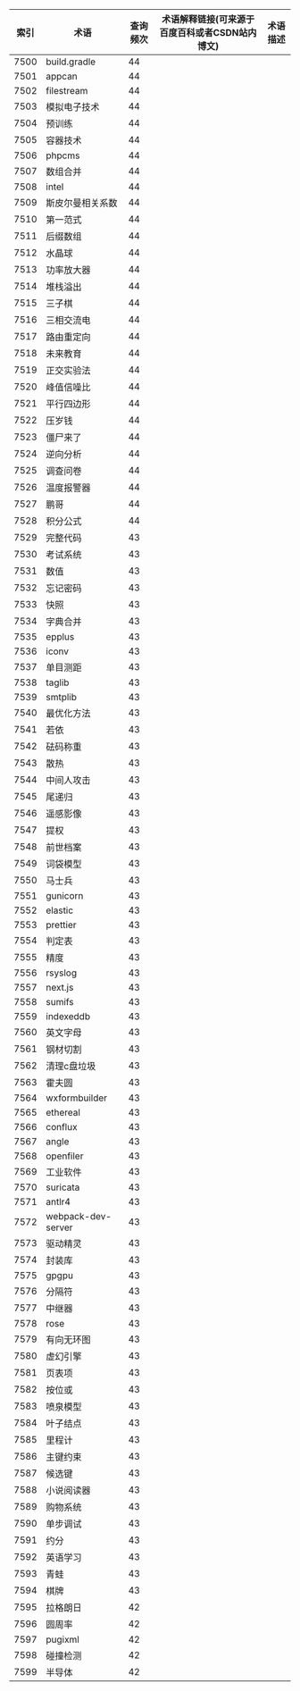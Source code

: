 | 索引   | 术语                 | 查询频次 | 术语解释链接(可来源于百度百科或者CSDN站内博文) | 术语描述 |
| ---- | ------------------ | ---- | -------------------------- | ---- |
| 7500 | build.gradle       | 44   |                            |      |
| 7501 | appcan             | 44   |                            |      |
| 7502 | filestream         | 44   |                            |      |
| 7503 | 模拟电子技术             | 44   |                            |      |
| 7504 | 预训练                | 44   |                            |      |
| 7505 | 容器技术               | 44   |                            |      |
| 7506 | phpcms             | 44   |                            |      |
| 7507 | 数组合并               | 44   |                            |      |
| 7508 | intel              | 44   |                            |      |
| 7509 | 斯皮尔曼相关系数           | 44   |                            |      |
| 7510 | 第一范式               | 44   |                            |      |
| 7511 | 后缀数组               | 44   |                            |      |
| 7512 | 水晶球                | 44   |                            |      |
| 7513 | 功率放大器              | 44   |                            |      |
| 7514 | 堆栈溢出               | 44   |                            |      |
| 7515 | 三子棋                | 44   |                            |      |
| 7516 | 三相交流电              | 44   |                            |      |
| 7517 | 路由重定向              | 44   |                            |      |
| 7518 | 未来教育               | 44   |                            |      |
| 7519 | 正交实验法              | 44   |                            |      |
| 7520 | 峰值信噪比              | 44   |                            |      |
| 7521 | 平行四边形              | 44   |                            |      |
| 7522 | 压岁钱                | 44   |                            |      |
| 7523 | 僵尸来了               | 44   |                            |      |
| 7524 | 逆向分析               | 44   |                            |      |
| 7525 | 调查问卷               | 44   |                            |      |
| 7526 | 温度报警器              | 44   |                            |      |
| 7527 | 鹏哥                 | 44   |                            |      |
| 7528 | 积分公式               | 44   |                            |      |
| 7529 | 完整代码               | 43   |                            |      |
| 7530 | 考试系统               | 43   |                            |      |
| 7531 | 数值                 | 43   |                            |      |
| 7532 | 忘记密码               | 43   |                            |      |
| 7533 | 快照                 | 43   |                            |      |
| 7534 | 字典合并               | 43   |                            |      |
| 7535 | epplus             | 43   |                            |      |
| 7536 | iconv              | 43   |                            |      |
| 7537 | 单目测距               | 43   |                            |      |
| 7538 | taglib             | 43   |                            |      |
| 7539 | smtplib            | 43   |                            |      |
| 7540 | 最优化方法              | 43   |                            |      |
| 7541 | 若依                 | 43   |                            |      |
| 7542 | 砝码称重               | 43   |                            |      |
| 7543 | 散热                 | 43   |                            |      |
| 7544 | 中间人攻击              | 43   |                            |      |
| 7545 | 尾递归                | 43   |                            |      |
| 7546 | 遥感影像               | 43   |                            |      |
| 7547 | 提权                 | 43   |                            |      |
| 7548 | 前世档案               | 43   |                            |      |
| 7549 | 词袋模型               | 43   |                            |      |
| 7550 | 马士兵                | 43   |                            |      |
| 7551 | gunicorn           | 43   |                            |      |
| 7552 | elastic            | 43   |                            |      |
| 7553 | prettier           | 43   |                            |      |
| 7554 | 判定表                | 43   |                            |      |
| 7555 | 精度                 | 43   |                            |      |
| 7556 | rsyslog            | 43   |                            |      |
| 7557 | next.js            | 43   |                            |      |
| 7558 | sumifs             | 43   |                            |      |
| 7559 | indexeddb          | 43   |                            |      |
| 7560 | 英文字母               | 43   |                            |      |
| 7561 | 钢材切割               | 43   |                            |      |
| 7562 | 清理c盘垃圾             | 43   |                            |      |
| 7563 | 霍夫圆                | 43   |                            |      |
| 7564 | wxformbuilder      | 43   |                            |      |
| 7565 | ethereal           | 43   |                            |      |
| 7566 | conflux            | 43   |                            |      |
| 7567 | angle              | 43   |                            |      |
| 7568 | openfiler          | 43   |                            |      |
| 7569 | 工业软件               | 43   |                            |      |
| 7570 | suricata           | 43   |                            |      |
| 7571 | antlr4             | 43   |                            |      |
| 7572 | webpack-dev-server | 43   |                            |      |
| 7573 | 驱动精灵               | 43   |                            |      |
| 7574 | 封装库                | 43   |                            |      |
| 7575 | gpgpu              | 43   |                            |      |
| 7576 | 分隔符                | 43   |                            |      |
| 7577 | 中继器                | 43   |                            |      |
| 7578 | rose               | 43   |                            |      |
| 7579 | 有向无环图              | 43   |                            |      |
| 7580 | 虚幻引擎               | 43   |                            |      |
| 7581 | 页表项                | 43   |                            |      |
| 7582 | 按位或                | 43   |                            |      |
| 7583 | 喷泉模型               | 43   |                            |      |
| 7584 | 叶子结点               | 43   |                            |      |
| 7585 | 里程计                | 43   |                            |      |
| 7586 | 主键约束               | 43   |                            |      |
| 7587 | 候选键                | 43   |                            |      |
| 7588 | 小说阅读器              | 43   |                            |      |
| 7589 | 购物系统               | 43   |                            |      |
| 7590 | 单步调试               | 43   |                            |      |
| 7591 | 约分                 | 43   |                            |      |
| 7592 | 英语学习               | 43   |                            |      |
| 7593 | 青蛙                 | 43   |                            |      |
| 7594 | 棋牌                 | 43   |                            |      |
| 7595 | 拉格朗日               | 42   |                            |      |
| 7596 | 圆周率                | 42   |                            |      |
| 7597 | pugixml            | 42   |                            |      |
| 7598 | 碰撞检测               | 42   |                            |      |
| 7599 | 半导体                | 42   |                            |      |
